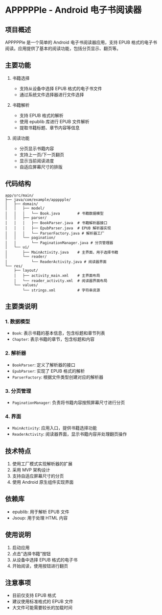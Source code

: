 # APPPPPle - Android 电子书阅读器

## 项目概述
APPPPPle 是一个简单的 Android 电子书阅读器应用，支持 EPUB 格式的电子书阅读。应用提供了基本的阅读功能，包括分页显示、翻页等。

## 主要功能
1. 书籍选择
   - 支持从设备中选择 EPUB 格式的电子书文件
   - 通过系统文件选择器进行文件选择

2. 书籍解析
   - 支持 EPUB 格式的解析
   - 使用 epublib 库进行 EPUB 文件解析
   - 提取书籍标题、章节内容等信息

3. 阅读功能
   - 分页显示书籍内容
   - 支持上一页/下一页翻页
   - 显示当前阅读进度
   - 自适应屏幕尺寸的排版

## 代码结构
```
app/src/main/
├── java/com/example/appppple/
│   ├── domain/
│   │   ├── model/
│   │   │   └── Book.java        # 书籍数据模型
│   │   ├── parser/
│   │   │   ├── BookParser.java  # 书籍解析器接口
│   │   │   ├── EpubParser.java  # EPUB 解析器实现
│   │   │   └── ParserFactory.java # 解析器工厂
│   │   └── pagination/
│   │       └── PaginationManager.java # 分页管理器
│   └── ui/
│       ├── MainActivity.java    # 主界面，用于选择书籍
│       └── reader/
│           └── ReaderActivity.java # 阅读器界面
└── res/
    ├── layout/
    │   ├── activity_main.xml    # 主界面布局
    │   └── reader_activity.xml  # 阅读器界面布局
    └── values/
        └── strings.xml          # 字符串资源
```

## 主要类说明

### 1. 数据模型
- `Book`: 表示书籍的基本信息，包含标题和章节列表
- `Chapter`: 表示书籍的章节，包含标题和内容

### 2. 解析器
- `BookParser`: 定义了解析器的接口
- `EpubParser`: 实现了 EPUB 格式的解析
- `ParserFactory`: 根据文件类型创建对应的解析器

### 3. 分页管理
- `PaginationManager`: 负责将书籍内容按照屏幕尺寸进行分页

### 4. 界面
- `MainActivity`: 应用入口，提供书籍选择功能
- `ReaderActivity`: 阅读器界面，显示书籍内容并处理翻页操作

## 技术特点
1. 使用工厂模式实现解析器的扩展
2. 采用 MVP 架构设计
3. 支持自适应屏幕尺寸的分页
4. 使用 Android 原生组件实现界面

## 依赖库
- epublib: 用于解析 EPUB 文件
- Jsoup: 用于处理 HTML 内容

## 使用说明
1. 启动应用
2. 点击"选择书籍"按钮
3. 从设备中选择 EPUB 格式的电子书
4. 开始阅读，使用按钮进行翻页

## 注意事项
- 目前仅支持 EPUB 格式
- 建议使用标准格式的 EPUB 文件
- 大文件可能需要较长的加载时间 